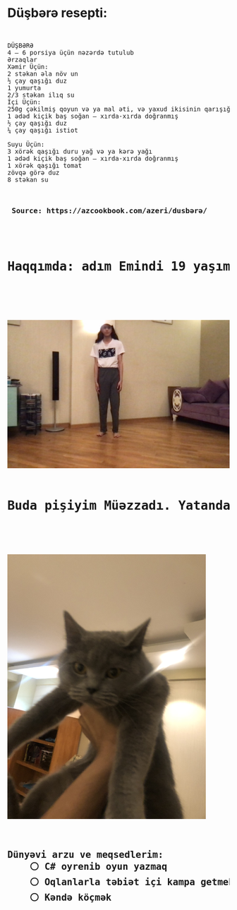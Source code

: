 # Düşbərə resepti:

<pre><p>
DÜŞBƏRƏ
4 – 6 porsiya üçün nəzərdə tutulub
Ərzaqlar
Xəmir Üçün:
2 stəkan əla növ un
½ çay qaşığı duz
1 yumurta
2/3 stəkan ilıq su
İçi Üçün:
250g çəkilmiş qoyun və ya mal əti, və yaxud ikisinin qarışığı
1 ədəd kiçik baş soğan – xırda-xırda doğranmış
½ çay qaşığı duz
¼ çay qaşığı istiot

Suyu Üçün:
3 xörək qaşığı duru yağ və ya kərə yağı
1 ədəd kiçik baş soğan – xırda-xırda doğranmış
1 xörək qaşığı tomat
zövqə görə duz
8 stəkan su
<p><pre>

<h3> Source: https://azcookbook.com/azeri/dusbərə/ <h3>

<h1>Haqqımda: adım Emindi 19 yaşım var Nənəmnən yaşıyıram<h1>

<img src="https://github.com/Selny/c_sharp_homeworks/blob/main/pictures_dont_enter_thank_you/Photo%20on%2020.06.21%20at%2001.43.jpg">

<p>Buda pişiyim Müəzzadı. Yatanda üzümü iyliyir. <p>
 
<img src="https://github.com/Selny/c_sharp_homeworks/blob/main/pictures_dont_enter_thank_you/640A37EB-F807-4590-BAED-84BE2DA59777.jpeg" width="450" height="600" />

<h2>Dünyəvi arzu ve meqsedlerim:
    ⚪️ C# oyrenib oyun yazmaq
    ⚪️ Oqlanlarla təbiət içi kampa getmek ve pijama partisi etmək
    ⚪️ Kəndə köçmək 
<h2>
